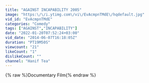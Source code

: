 ```yaml
---
title: "AGAINST INCAPABILITY 2005"
image: "https:\/\/i.ytimg.com\/vi\/EvAcmpnTMdE\/hqdefault.jpg"
vid_id: "EvAcmpnTMdE"
categories: "Comedy"
tags: ["AGAINST","INCAPABILITY"]
date: "2022-01-20T07:52:24+03:00"
vid_date: "2014-06-07T16:18:05Z"
duration: "PT19M50S"
viewcount: "21"
likeCount: "1"
dislikeCount: ""
channel: "Hanif Tea"
---
```

{% raw %}Documentary Film{% endraw %}
